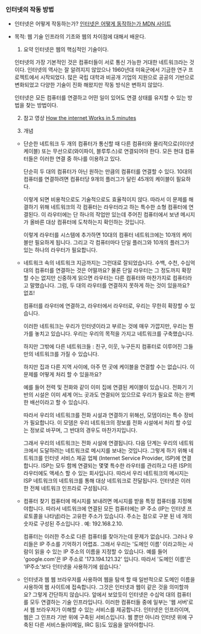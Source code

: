 ### 인터넷의 작동 방법
- 인터넷은 어떻게 작동하는가?
<a href="https://developer.mozilla.org/ko/docs/Learn/Common_questions/How_does_the_Internet_work">인터넷은 어떻게 동작하는가 MDN 사이트</a> 

- 목적: 웹 기술 인프라의 기초와 웹의 차이점에 대해서 배운다.
    1. 요약
    인터넷은 웹의 핵심적인 기술이다.
    
    인터넷의 가장 기본적인 것은 컴퓨터들이 서로 통신 가능한 거대한 네트워크라는 것이다.
    인터넷의 역사는 잘 알려지지 않았으나 1960년대 미육군에서 기금한 연구 프로젝트에서 시작되었다. 많은 국립 대학과 비공개 기업의 지원으로 공공의 기반으로 변화되었고 다양한 기술이 진화 해왔지만 작동 방식은 변하지 않았다.

    인터넷은 모든 컴퓨터를 연결하고 어떤 일이 있어도 연결 상태를 유지할 수 있는 방법을 찾는 방법이다.
    
    2. 참고 영상
    <a href="https://www.youtube.com/watch?v=7_LPdttKXPc">How the internet Works in 5 minutes</a> 

    3. 개념
    - 단순한 네트워크
        두 개의 컴퓨터가 통신할 때 다른 컴퓨터와 물리적으로(이더넷 케이블) 또는 무선으로(와이파이, 블루투스)로 연결되어야 한다. 모든 현대 컴퓨터들은 이러한 연결 중 하나를 이용하고 있다.

        단순히 두 대의 컴퓨터가 아닌 원하는 만큼의 컴퓨터를 연결할 수 있다. 10대의 컴퓨터를 연결하려면 컴퓨터당 9개의 플러그가 달린 45개의 케이블이 필요하다.

        이렇게 되면 비용적으로도 기술적으로도 효율적이지 않다. 따라서 이 문제를 해결하기 위해 네트워크의 각 컴퓨터는 라우터라고 하는 특수한 소형 컴퓨터에 연결된다. 이 라우터에는 단 하나의 작업만 있는데 주어진 컴퓨터에서 보낸 메시지가 올바른 대상 컴퓨터에 도착하는지 확인하는 것입니다.

        이렇게 라우터를 시스템에 추가하면 10대의 컴퓨터 네트워크에는 10개의 케이블만 필요하게 됩니다. 그리고 각 컴퓨터마다 단일 플러그와 10개의 플러그가 있는 하나의 라우터가 필요합니다.
    - 네트워크 속의 네트워크
        지금까지는 그런대로 잘되었습니다. 수백, 수천, 수십억 대의 컴퓨터를 연결하는 것은 어떨까요? 물론 단일 라우터는 그 정도까지 확장 할 수는 없지만 신중하게 읽으면 라우터는 다른 컴퓨터와 마찬가지로 컴퓨터라고 말했습니다. 그럼, 두 대의 라우터를 연결하지 못하게 하는 것이 있을까요? 없죠!

        컴퓨터를 라우터에 연결하고, 라우터에서 라우터로, 우리는 무한히 확장할 수 있습니다.

        이러한 네트워크는 우리가 인터넷이라고 부르는 것에 매우 가깝지만, 우리는 뭔가를 놓치고 있습니다. 우리는 우리의 목적을 가지고 네트워크를 구축했습니다. 
        
        하지만 그밖에 다른 네트워크들 : 친구, 이웃, 누구든지 컴퓨터로 이루어진 그들만의 네트워크를 가질 수 있습니다. 
        
        하지만 집과 다른 지역 사이에, 아주 먼 곳에 케이블을 연결할 수는 없습니다. 이 문제를 어떻게 처리 할 수 있을까요? 
        
        예를 들어 전력 및 전화와 같이 이미 집에 연결된 케이블이 있습니다. 전화기 기반의 시설은 이미 세계 어느 곳과도 연결되어 있으므로 우리가 필요로 하는 완벽한 배선이라고 할 수 있습니다. 
        
        따라서 우리의 네트워크를 전화 시설과 연결하기 위해선, 모뎀이라는 특수 장비가 필요합니다. 이 모뎀은 우리 네트워크의 정보를 전화 시설에서 처리 할 수있는 정보로 바꾸며, 그 반대의 경우도 마찬가지입니다.

        그래서 우리의 네트워크는 전화 시설에 연결됩니다. 다음 단계는 우리의 네트워크에서 도달하려는 네트워크로 메시지를 보내는 것입니다. 그렇게 하기 위해 네트워크를 인터넷 서비스 제공 업체 (Internet Service Provider, ISP)에 연결합니다. ISP는 모두 함께 연결되는 몇몇 특수한 라우터를 관리하고 다른 ISP의 라우터에도 액세스 할 수 있는 회사입니다. 따라서 우리 네트워크의 메시지는 ISP 네트워크의 네트워크를 통해 대상 네트워크로 전달됩니다. 인터넷은 이러한 전체 네트워크 인프라로 구성됩니다.
    - 컴퓨터 찾기
        컴퓨터에 메시지를 보내려면 메시지를 받을 특정 컴퓨터를 지정해야합니다. 따라서 네트워크에 연결된 모든 컴퓨터에는 IP 주소 (IP는 인터넷 프로토콜을 나타냄)라는 고유한 주소가 있습니다. 주소는 점으로 구분 된 네 개의 숫자로 구성된 주소입니다 . 예: 192.168.2.10.

        컴퓨터는 이러한 주소로 다른 컴퓨터를 찾아가는데 문제가 없습니다. 그러나 우리들은 IP 주소를 기억하기 어렵죠. 그래서 우리는 '도메인 이름' 이라고하는 사람이 읽을 수 있는 IP 주소의 이름을 지정할 수 있습니다. 예를 들어 'google.com'은 IP 주소로  '173.194.121.32' 입니다. 따라서 '도메인 이름'은 'IP주소'보다 인터넷을 사용하기에 쉽습니다.'
    - 인터넷과 웹
        웹 브라우저를 사용하여 웹을 탐색 할 때 일반적으로 도메인 이름을 사용하여 웹 사이트에 접속합니다. 그것은 인터넷과 웹이 같은 것을 의미할까요? 그렇게 간단하지 않습니다. 앞에서 보았듯이 인터넷은 수십억 대의 컴퓨터를 모두 연결하는 기술 인프라입니다. 이러한 컴퓨터들 중에 일부는 '웹 서버'로서 웹 브라우저가 이해할 수 있는 서비스를 제공합니다. 인터넷은 인프라이며, 웹은 그 인프라 기반 위에 구축된 서비스입니다. 웹 뿐만 아니라 인터넷 위에 구축된 다른 서비스들(이메일, IRC 등)도 있음을 알아야합니다.


